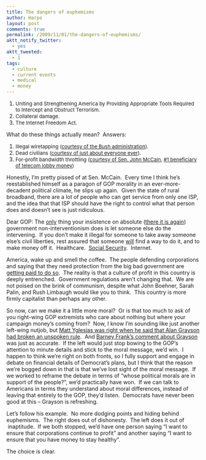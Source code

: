 ```yaml
---
title: The dangers of euphemisms
author: Harpo
layout: post
comments: true
permalink: /2009/11/01/the-dangers-of-euphemisms/
aktt_notify_twitter:
  - yes
aktt_tweeted:
  - 1
tags:
  - culture
  - current events
  - medical
  - money
---
```

1.  <span style="font-size: 13px;">Uniting and Strengthening America by Providing Appropriate Tools Required to Intercept and Obstruct Terrorism.</span>
2.  <span style="font-size: 13px;">Collateral damage.</span>
3.  <span style="font-size: 13px;">The Internet Freedom Act.</span>

What do these things actually mean?  Answers:

<span style="font-size: small;"> </span>

1.  <span style="font-size: 13px;">Illegal wiretapping (<a href="http://en.wikipedia.org/wiki/USA_PATRIOT_Act" target="_blank">courtesy of the Bush administration</a>).</span>
2.  <span style="font-size: 13px;">Dead civilians (<a href="http://en.wikipedia.org/wiki/Collateral_damage" target="_blank">courtesy of just about everyone ever</a>).</span>
3.  <span style="font-size: 13px;">For-profit bandwidth throttling (<a href="http://thinkprogress.org/2009/10/24/mccain-internet-freedom/" target="_blank">courtesy of Sen. John McCain</a>, <a href="http://www.pcworld.com/article/174280/surprise_mccain_biggest_beneficiary_of_telcoisp_lobby_money.html" target="_blank">#1 beneficiary of telecom lobby money</a>)</span>

Honestly, I&#8217;m pretty pissed of at Sen. McCain.  Every time I think he&#8217;s reestablished himself as a paragon of GOP morality in an ever-more-decadent political climate, he slips up again.  Given the state of rural broadband, there are a lot of people who can get service from only one ISP, and the idea that that ISP should have the right to control what that person does and doesn&#8217;t see is just ridiculous.

Dear GOP: The <span style="text-decoration: underline;">only</span> thing your insistence on absolute (<a href="http://www.harpojaeger.com/2009/10/29/the-obsolete-conservative-mentality/" target="_blank">there it is again</a>) government non-interventionism does is let someone else do the intervening.  If you don&#8217;t make it illegal for someone to take away someone else&#8217;s civil liberties, rest assured that someone <span style="text-decoration: underline;">will</span> find a way to do it, and to make money off it.  Healthcare.  <a href="http://en.wikipedia.org/wiki/Social_Security_debate_(United_States)#George_W._Bush.27s_privatization_proposal" target="_blank">Social Security</a>.  Internet.

America, wake up and smell the coffee.  The people defending corporations and saying that they need protection from the big bad government are <a href="http://www.opensecrets.org/index.php" target="_blank">getting paid to do so</a>.  The reality is that a culture of profit in this country is deeply entrenched.  Government regulations aren&#8217;t changing that.  We are not poised on the brink of communism, despite what John Boehner, Sarah Palin, and Rush Limbaugh would like you to think.  This country is more firmly capitalist than perhaps any other.

So now, can we make it a little more moral?  Or is that too much to ask of you right-wing GOP extremists who care about nothing but where your campaign money&#8217;s coming from?  Now, I know I&#8217;m sounding like just another left-wing nutjob, but <a href="http://yglesias.thinkprogress.org/archives/2009/10/grayson-breaks-the-rules.php" target="_blank">Matt Yglesias was right when he said that Alan Grayson had broken an unspoken rule</a>.  And <a href="http://www.washingtonmonthly.com/archives/individual/2009_11/020740.php" target="_blank">Barney Frank&#8217;s comment about Grayson</a> was just as accurate.  If the left would just stop bowing to the GOP&#8217;s attention to minute details and stick to the moral message, we&#8217;d win.  I happen to think we&#8217;re right on both fronts, so I fully support and engage in debate on financial details of Democrat&#8217;s plans, but I think that the reason we&#8217;re bogged down in that is that we&#8217;ve lost sight of the moral message.  If we worked to reframe the debate in terms of &#8220;whose political morals are in support of the people?&#8221;, we&#8217;d practically have won.  If we can talk to Americans in terms they understand about moral differences, instead of leaving that entirely to the GOP, they&#8217;d listen.  Democrats have never been good at this &#8211; Grayson is refreshing.

Let&#8217;s follow his example.  No more dodging points and hiding behind euphemisms.  The right does out of dishonesty.  The left does it out of  inaptitude.  If we both stopped, we&#8217;d have one person saying &#8220;I want to ensure that corporations continue to profit&#8221; and another saying &#8220;I want to ensure that you have money to stay healthy&#8221;.

The choice is clear.